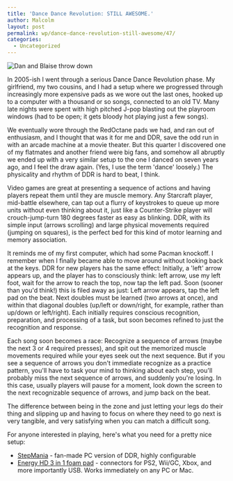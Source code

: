 ```yaml
---
title: 'Dance Dance Revolution: STILL AWESOME.'
author: Malcolm
layout: post
permalink: wp/dance-dance-revolution-still-awesome/47/
categories:
  - Uncategorized
---
```


![Dan and Blaise throw down](dan.jpg)

In 2005-ish I went through a serious Dance Dance Revolution phase. My girlfriend, my two cousins, and I had a setup where we progressed through increasingly more expensive pads as we wore out the last ones, hooked up to a computer with a thousand or so songs, connected to an old TV. Many late nights were spent with high pitched J-pop blasting out the playroom windows (had to be open; it gets bloody hot playing just a few songs).

We eventually wore through the RedOctane pads we had, and ran out of enthusiasm, and I thought that was it for me and DDR, save the odd run in with an arcade machine at a movie theater. But this quarter I discovered one of my flatmates and another friend were big fans, and somehow all abruptly we ended up with a very similar setup to the one I danced on seven years ago, and I feel the draw again. (Yes, I use the term 'dance' loosely.) The physicality and rhythm of DDR is hard to beat, I think.

Video games are great at presenting a sequence of actions and having players repeat them until they are muscle memory. Any Starcraft player, mid-battle elsewhere, can tap out a flurry of keystrokes to queue up more units without even thinking about it, just like a Counter-Strike player will crouch-jump-turn 180 degrees faster as easy as blinking. DDR, with its simple input (arrows scrolling) and large physical movements required (jumping on squares), is the perfect bed for this kind of motor learning and memory association.

It reminds me of my first computer, which had some Pacman knockoff. I remember when I finally became able to move around without looking back at the keys. DDR for new players has the same effect: Initially, a 'left' arrow appears up, and the player has to consciously think: left arrow, use my left foot, wait for the arrow to reach the top, now tap the left pad. Soon (sooner than you'd think!) this is filed away as just: Left arrow appears, tap the left pad on the beat. Next doubles must be learned (two arrows at once), and within that diagonal doubles (up/left or down/right, for example, rather than up/down or left/right). Each initially requires conscious recognition, preparation, and processing of a task, but soon becomes refined to just the recognition and response.

Each song soon becomes a race: Recognize a sequence of arrows (maybe the next 3 or 4 required presses), and spit out the memorized muscle movements required while your eyes seek out the next sequence. But if you see a sequence of arrows you don't immediate recognize as a practice pattern, you'll have to task your mind to thinking about each step, you'll probably miss the next sequence of arrows, and suddenly you're losing. In this case, usually players will pause for a moment, look down the screen to the next recognizable sequence of arrows, and jump back on the beat.

The difference between being in the zone and just letting your legs do their thing and slipping up and having to focus on where they need to go next is very tangible, and very satisfying when you can match a difficult song.

For anyone interested in playing, here's what you need for a pretty nice setup:

  * [StepMania][1] - fan-made PC version of DDR, highly configurable
  * [Energy HD 3 in 1 foam pad][2] - connectors for PS2, Wii/GC, Xbox, and more importantly USB. Works immediately on any PC or Mac.

 [1]: http://www.stepmania.com/
 [2]: http://www.amazon.com/gp/product/B000GHG0BA/ref=as_li_ss_tl?ie=UTF8&tag=malccrum-20&linkCode=as2&camp=1789&creative=390957&creativeASIN=B000GHG0BA